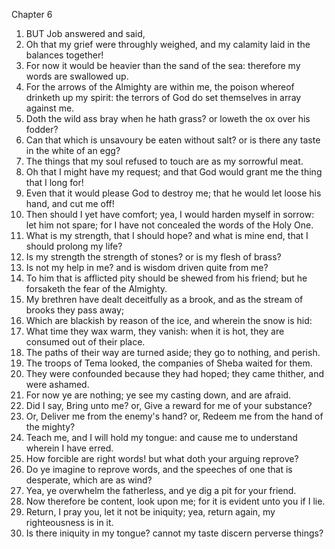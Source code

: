 

Chapter 6

1. BUT Job answered and said,
2. Oh that my grief were throughly weighed, and my calamity laid in the balances together!
3. For now it would be heavier than the sand of the sea: therefore my words are swallowed up.
4. For the arrows of the Almighty are within me, the poison whereof drinketh up my spirit: the terrors of God do set themselves in array against me.
5. Doth the wild ass bray when he hath grass?  or loweth the ox over his fodder?
6. Can that which is unsavoury be eaten without salt?  or is there any taste in the white of an egg?
7. The things that my soul refused to touch are as my sorrowful meat.
8. Oh that I might have my request; and that God would grant me the thing that I long for!
9. Even that it would please God to destroy me; that he would let loose his hand, and cut me off!
10. Then should I yet have comfort; yea, I would harden myself in sorrow: let him not spare; for I have not concealed the words of the Holy One.
11. What is my strength, that I should hope?  and what is mine end, that I should prolong my life?
12. Is my strength the strength of stones?  or is my flesh of brass?
13. Is not my help in me?  and is wisdom driven quite from me?
14. To him that is afflicted pity should be shewed from his friend; but he forsaketh the fear of the Almighty.
15. My brethren have dealt deceitfully as a brook, and as the stream of brooks they pass away;
16. Which are blackish by reason of the ice, and wherein the snow is hid:
17. What time they wax warm, they vanish: when it is hot, they are consumed out of their place.
18. The paths of their way are turned aside; they go to nothing, and perish.
19. The troops of Tema looked, the companies of Sheba waited for them.
20. They were confounded because they had hoped; they came thither, and were ashamed.
21. For now ye are nothing; ye see my casting down, and are afraid.
22. Did I say, Bring unto me?  or, Give a reward for me of your substance?
23. Or, Deliver me from the enemy's hand?  or, Redeem me from the hand of the mighty?
24. Teach me, and I will hold my tongue: and cause me to understand wherein I have erred.
25. How forcible are right words!  but what doth your arguing reprove?
26. Do ye imagine to reprove words, and the speeches of one that is desperate, which are as wind?
27. Yea, ye overwhelm the fatherless, and ye dig a pit for your friend.
28. Now therefore be content, look upon me; for it is evident unto you if I lie.
29. Return, I pray you, let it not be iniquity; yea, return again, my righteousness is in it.
30. Is there iniquity in my tongue?  cannot my taste discern perverse things?
